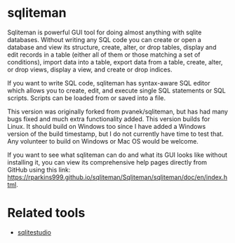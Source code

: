 # sqliteman

Sqliteman is powerful GUI tool for doing almost anything with sqlite databases. Without writing any SQL code you can create or open a database and view its structure, create, alter, or drop tables, display and edit records in a table (either all of them or those matching a set of conditions), import data into a table, export data from a table, create, alter, or drop views, display a view, and create or drop indices.

If you want to write SQL code, sqliteman has syntax-aware SQL editor which allows you to create, edit, and execute single SQL statements or SQL scripts. Scripts can be loaded from or saved into a file.

This version was originally forked from pvanek/sqliteman, but has had many bugs fixed and much extra functionality added. This version builds for Linux. It should build on Windows too since I have added a Windows version of the build timestamp, but I do not currently have time to test that. Any volunteer to build on Windows or Mac OS would be welcome.

If you want to see what sqliteman can do and what its GUI looks like without installing it, you can view its comprehensive help pages directly from GitHub using this link: <https://rparkins999.github.io/sqliteman/Sqliteman/sqliteman/doc/en/index.html>.

# Related tools

- [sqlitestudio](https://github.com/pawelsalawa/sqlitestudio)
